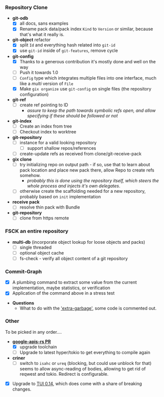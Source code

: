 ### Repository Clone

* **git-odb**
  * [x] all docs, sans examples
  * [x] Rename pack data/pack index `Kind` to `Version` or similar, because that's what it really is.
* **git-object** refactor
  * [x] split `Id` and everything hash related into `git-id`
  * [x] use `git-id` inside of `git-features`, remove cycle
* **git-config**
  * [x] Thanks to a generous contribution it's mostly done and well on the way
  * [ ] Push it towards 1.0
  * [ ] `Config` type which integrates multiple files into one interface, much like a *multi* version of `File`
  * [x] Make `gix organize` use `git-config` on single files (the repository configuration)
* **git-ref**
  * [ ] create ref pointing to ID
      * _assure to keep the path towards symbolic refs open, and allow specifying if these should be followed or not_
* **git-index**
  * [ ] Create an index from tree
  * [ ] Checkout index to worktree
* **git-repository**
  * [ ] instance for a valid looking repository
    * [ ] support shallow repos/references
  * [ ] create-update refs as received from clone/git-receive-pack
* **gix clone**
  * [ ] try initializing repo on output path - if so, use that to learn about pack location and place new pack there, allow Repo to create refs somehow.
    * _probably this is done using the repository itself, which steers the whole process and injects it's own delegates_.
  * [ ] otherwise create the scaffolding needed for a new repository, probably based on `init` implementation
* **receive pack**
  * [ ] resolve thin pack with Bundle
* **git-repository**
  * [ ] clone from https remote

### FSCK an entire repository

* **multi-db** (incorporate object lookup for loose objects and packs)
  * [ ] single threaded
  * [ ] optional object cache
  * [ ] fs-check - verify all object content of a git repository

### Commit-Graph

* [x] A plumbing command to extract some value from the current implementation, maybe statistics, or verification
* [x] Application of the command above in a stress test

* **Questions**
  * What to do with the ['extra-garbage'](https://github.com/Byron/gitoxide/blob/6f90beeb418480f9cd8bb7ae3b5db678b24103cb/git-commitgraph/src/file/init.rs#L248),
    some code is commented out.

### Other

To be picked in any order….

* **[google-apis-rs PR](https://github.com/Byron/google-apis-rs/pull/259#issuecomment-748513766)**
  * [x] upgrade toolchain
  * [ ] Upgrade to latest hyper/tokio to get everything to compile again
* **criner**
  * [ ] switch to `isahc` or `ureq` (blocking, but could use unblock for that)
        seems to allow async-reading of bodies, allowing to get rid of reqwest and tokio. Redirect is configurable.
* [x] Upgrade to [TUI 0.14](https://github.com/fdehau/tui-rs/releases/tag/v0.14.0), which does come with a share of breaking changes.

[josh-aug-12]: https://github.com/Byron/gitoxide/issues/1#issuecomment-672566602
